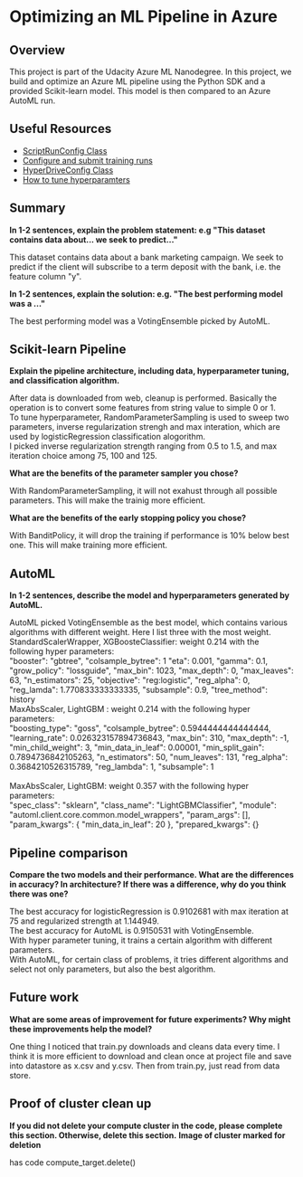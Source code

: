 # Optimizing an ML Pipeline in Azure

## Overview
This project is part of the Udacity Azure ML Nanodegree.
In this project, we build and optimize an Azure ML pipeline using the Python SDK and a provided Scikit-learn model.
This model is then compared to an Azure AutoML run.

## Useful Resources
- [ScriptRunConfig Class](https://docs.microsoft.com/en-us/python/api/azureml-core/azureml.core.scriptrunconfig?view=azure-ml-py)
- [Configure and submit training runs](https://docs.microsoft.com/en-us/azure/machine-learning/how-to-set-up-training-targets)
- [HyperDriveConfig Class](https://docs.microsoft.com/en-us/python/api/azureml-train-core/azureml.train.hyperdrive.hyperdriveconfig?view=azure-ml-py)
- [How to tune hyperparamters](https://docs.microsoft.com/en-us/azure/machine-learning/how-to-tune-hyperparameters)


## Summary
**In 1-2 sentences, explain the problem statement: e.g "This dataset contains data about... we seek to predict..."**

This dataset contains data about a bank marketing campaign. We seek to predict if the client will subscribe to a term deposit with the bank, i.e. the feature column "y".

**In 1-2 sentences, explain the solution: e.g. "The best performing model was a ..."**

The best performing model was a VotingEnsemble picked by AutoML.

## Scikit-learn Pipeline
**Explain the pipeline architecture, including data, hyperparameter tuning, and classification algorithm.**

After data is downloaded from web, cleanup is performed. Basically the operation is to convert some features from string value to simple 0 or 1. 
<br>
To tune hyperparameter, RandomParameterSampling is used to sweep two parameters, inverse regularization strengh and max interation, which are used by logisticRegression classification alogorithm. 
<br>
I picked inverse regularization strength ranging from 0.5 to 1.5, and max iteration choice among 75, 100 and 125.

**What are the benefits of the parameter sampler you chose?**

With RandomParameterSampling, it will not exahust through all possible parameters. 
This will make the trainig more efficient.

**What are the benefits of the early stopping policy you chose?**

With BanditPolicy, it will drop the training if performance is 10% below best one. 
This will make training more efficient.

## AutoML
**In 1-2 sentences, describe the model and hyperparameters generated by AutoML.**

AutoML picked VotingEnsemble as the best model, which contains various algorithms with different weight.
Here I list three with the most weight.
<br>
StandardScalerWrapper, XGBoosteClassifier: weight 0.214 with the following hyper parameters:
<br>
        "booster": "gbtree",
        "colsample_bytree": 1
        "eta": 0.001,
        "gamma": 0.1,
        "grow_policy": "lossguide",
        "max_bin": 1023,
        "max_depth": 0,
        "max_leaves": 63,
        "n_estimators": 25,
        "objective": "reg:logistic",
        "reg_alpha": 0,
        "reg_lamda": 1.770833333333335,
        "subsample": 0.9,
        "tree_method": history
<br>
MaxAbsScaler, LightGBM : weight 0.214 with the following hyper parameters:
<br>
        "boosting_type": "goss",
        "colsample_bytree": 0.5944444444444444,
        "learning_rate": 0.026323157894736843,
        "max_bin": 310,
        "max_depth": -1,
        "min_child_weight": 3,
        "min_data_in_leaf": 0.00001,
        "min_split_gain": 0.7894736842105263,
        "n_estimators": 50,
        "num_leaves": 131,
        "reg_alpha": 0.3684210526315789,
        "reg_lambda": 1,
        "subsample": 1
<br>
<br>
MaxAbsScaler, LightGBM: weight 0.357 with the following hyper parameters:
<br>
        "spec_class": "sklearn",
        "class_name": "LightGBMClassifier",
        "module": "automl.client.core.common.model_wrappers",
        "param_args": [],
        "param_kwargs": {
            "min_data_in_leaf": 20
        },
        "prepared_kwargs": {}


## Pipeline comparison
**Compare the two models and their performance. What are the differences in accuracy? In architecture? If there was a difference, why do you think there was one?**

The best accuracy for logisticRegression is 0.9102681 with max iteration at 75 and regularized strength at 1.144949.
<br>
The best accuracy for AutoML is 0.9150531 with VotingEnsemble.
<br>
With hyper parameter tuning, it trains a certain algorithm with different parameters.
<br>
With AutoML, for certain class of problems, it tries different algorithms and select not only parameters, but also the best algorithm.

## Future work
**What are some areas of improvement for future experiments? Why might these improvements help the model?**

One thing I noticed that train.py downloads and cleans data every time. I think it is more efficient to download and clean once at project file and save into datastore as x.csv and y.csv. Then from train.py, just read from data store.

## Proof of cluster clean up
**If you did not delete your compute cluster in the code, please complete this section. Otherwise, delete this section.**
**Image of cluster marked for deletion**

has code compute_target.delete()

